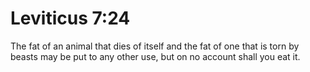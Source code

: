 # Leviticus 7:24

The fat of an animal that dies of itself and the fat of one that is torn by beasts may be put to any other use, but on no account shall you eat it.
